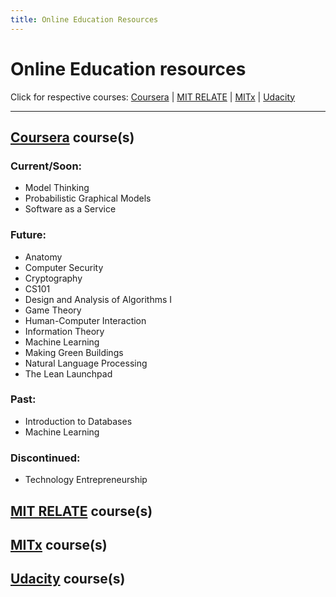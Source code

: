 ```yaml
---
title: Online Education Resources
---
```


# Online Education resources
Click for respective courses: [Coursera](#coursera_courses) | [MIT RELATE](#mit_relate_courses) | [MITx](#mitx_courses) | [Udacity](#udacity_courses)

<hr />

## [Coursera](http://www.coursera.org/ "Coursera") course(s)
### Current/Soon:
* Model Thinking
* Probabilistic Graphical Models
* Software as a Service

### Future:
* Anatomy
* Computer Security
* Cryptography
* CS101
* Design and Analysis of Algorithms I
* Game Theory
* Human-Computer Interaction
* Information Theory
* Machine Learning
* Making Green Buildings
* Natural Language Processing
* The Lean Launchpad

### Past:
* Introduction to Databases
* Machine Learning

### Discontinued:
* Technology Entrepreneurship

## [MIT RELATE](http://relate.mit.edu/ "MIT RELATE") course(s)


## [MITx](http://mitx.mit.edu/ "MITx") course(s)


## [Udacity](http://www.udacity.com/ "Udacity") course(s)

